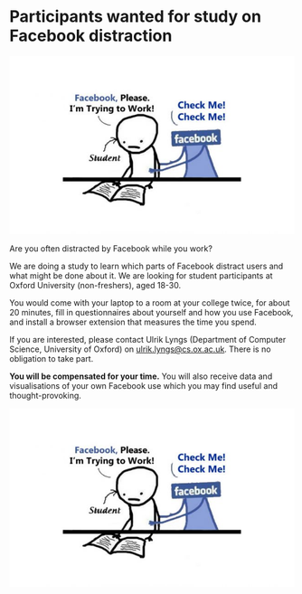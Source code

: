 # Participants wanted for study on Facebook distraction

![](fb-distraction.jpg)

Are you often distracted by Facebook while you work?

We are doing a study to learn which parts of Facebook distract users and what might be done about it. We are looking for student participants at Oxford University (non-freshers), aged 18-30. 

You would come with your laptop to a room at your college twice, for about 20 minutes, fill in questionnaires about yourself and how you use Facebook, and install a browser extension that measures the time you spend.

If you are interested, please contact Ulrik Lyngs (Department of Computer Science, University of Oxford) on ulrik.lyngs@cs.ox.ac.uk. There is no obligation to take part.

**You will be compensated for your time.** You will also receive data and visualisations of your own Facebook use which you may find useful and thought-provoking.

![](fb-distraction.jpg)
